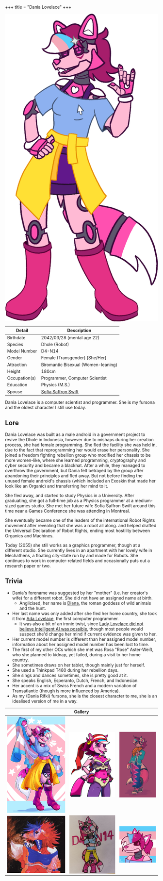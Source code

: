 +++
title = "Dania Lovelace"
+++

![A drawing of Dania Lovelace, Model Number D4-N14](/images/originalcharacters/dania-lovelace/DaniaLovelace.png)

| Detail        | Description                                             |
| ------------- | ------------------------------------------------------- |
| Birthdate     | 2042/03/28 (mental age 22)                              |
| Species       | Dhole (Robot)                                           |
| Model Number  | D4-N14                                                  |
| Gender        | Female (Transgender) \[She/Her\]                        |
| Attraction    | Biromantic Bisexual (Women-leaning)                     |
| Height        | 180cm                                                   |
| Occupation(s) | Programmer, Computer Scientist                          |
| Education     | Physics (M.S.)                                          |
| Spouse        | [Sofia Saffron Swift](/originalcharacters/sofia-swift/) |

Dania Lovelace is a computer scientist and programmer. She is my fursona and the oldest character I still use today.

## Lore

Dania Lovelace was built as a male android in a government project to revive the Dhole in Indonesia, however due to mishaps during her creation process, she had female programming. She fled the facility she was held in, due to the fact that reprogramming her would erase her personality. She joined a freedom fighting rebellion group who modified her chassis to be more women-like, where she learned programming, cryptography and cyber security and became a blackhat. After a while, they managed to overthrow the government, but Dania felt betrayed by the group after abandoning their principles and fled away. But not before finding the unused female android's chassis (which included an Exoskin that made her look like an Organic) and transferring her mind to it.

She fled away, and started to study Physics in a University. After graduating, she got a full-time job as a Physics programmer at a medium-sized games studio. She met her future wife Sofia Saffron Swift around this time near a Games Conference she was attending in Montreal.

She eventually became one of the leaders of the international Robot Rights movement after revealing that she was a robot all along. and helped drafted the Universal Declaration of Robot Rights, ending most hostility between Organics and Machines.

Today (2055) she still works as a graphics programmer, though at a different studio. She currently lives in an apartment with her lovely wife in Mechathens, a floating city-state run by and made for Robots. She continues to work in computer-related fields and occasionally puts out a research paper or two.

## Trivia

- Dania's forename was suggested by her "mother" (i.e. her creator's wife) for a different robot. She did not have an assigned name at birth.
  - Anglicised, her name is [Diana](https://en.wikipedia.org/wiki/Diana_(mythology)), the roman goddess of wild animals and the hunt.
- Her last name was only added after she fled her home country, she took it from [Ada Lovelace](https://en.wikipedia.org/wiki/Ada_Lovelace), the first computer programmer.
  - It was also a bit of an ironic twist, since [Lady Lovelace did not believe Intelligent AI was possible](https://academic.oup.com/mind/article/LIX/236/433/986238#164226550:~:text=(6)%20Lady%20Lovelace%27s%20Objection), though most people would suspect she'd change her mind if current evidence was given to her.
- Her current model number is different than her assigned model number, information about her assigned model number has been lost to time.
- The first of my other OCs which she met was Rosa "Rose" Aster-Weiß, who she planned to kidnap, yet failed, during a visit to her home country.
- She sometimes draws on her tablet, though mainly just for herself.
- She used a Thinkpad T480 during her rebellion days.
- She sings and dances sometimes, she is pretty good at it.
- She speaks English, Esperanto, Dutch, French, and Indonesian.
- Her accent is a mix of Swiss French and a modern variation of Transatlantic (though is more influenced by America).
- As my (Dania Rifki) fursona, she is the closest character to me, she is an idealised version of me in a way.

<table class="gallery">
<thead>
<tr>
<th colspan="3">Gallery</th>
</tr>
</thead>
<tbody>
<tr>
<td ><img src="/images/originalcharacters/dania-lovelace/CibeleeBunnie_Kaleidosium.jpg" alt="Pride Art of Dania made by CibeleeBunnie on DeviantArt, She&#39;s flying the Transgender Flag"></td>
<td ><img src="/images/originalcharacters/dania-lovelace/RHG-Dania_Boots_Portrait.png" alt="Dania as Risky Boots by RHG1951 on Twitter"></td>
<td ><img src="/images/originalcharacters/dania-lovelace/PashmashhDaniaKebayaRobot.png" alt="Dania in an Encim Kebaya by Pashmashh on Instagram, I love how they did the sarong"></td>
</tr>
<tr>
<td ><img src="/images/originalcharacters/dania-lovelace/ReubenPunkDania.jpg" alt="Punk-looking Dania done by Reuben on Instagram, I love the dark colours"></td>
<td ><img src="/images/originalcharacters/dania-lovelace/MilkyWayLynx_Dania.jpg" alt="Traditional Chibi Art of Dania done by MLynx56 on Twitter!"></td>
<td ><img src="/images/originalcharacters/dania-lovelace/VeeSheep-Comm_ICON_-_Kanoie_-_Dania_Birthday.png" alt="Dania PFP drawn by VeeSheep for my birthday, commissioned by KanoieAwesome"></td>
</tr>
</tbody>
</table>
